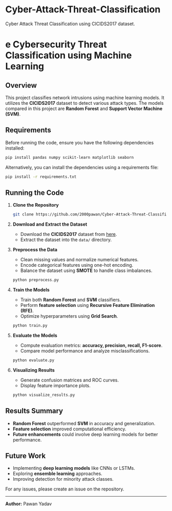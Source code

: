 # Cyber-Attack-Threat-Classification
Cyber Attack Threat Classification using CICIDS2017 dataset.
# e Cybersecurity Threat Classification using Machine Learning

## Overview

This project classifies network intrusions using machine learning models. It utilizes the **CICIDS2017** dataset to detect various attack types. The models compared in this project are **Random Forest** and **Support Vector Machine (SVM)**.

## Requirements

Before running the code, ensure you have the following dependencies installed:

```bash
pip install pandas numpy scikit-learn matplotlib seaborn
```

Alternatively, you can install the dependencies using a requirements file:

```bash
pip install -r requirements.txt
```

## Running the Code

1. **Clone the Repository**

   ```bash
   git clone https://github.com/2000pawan/Cyber-Attack-Threat-Classification.git
   ```

2. **Download and Extract the Dataset**

   - Download the **CICIDS2017** dataset from [here](https://www.unb.ca/cic/datasets/ids-2017.html).
   - Extract the dataset into the `data/` directory.

3. **Preprocess the Data**

   - Clean missing values and normalize numerical features.
   - Encode categorical features using one-hot encoding.
   - Balance the dataset using **SMOTE** to handle class imbalances.

   ```bash
   python preprocess.py
   ```

4. **Train the Models**

   - Train both **Random Forest** and **SVM** classifiers.
   - Perform **feature selection** using **Recursive Feature Elimination (RFE)**.
   - Optimize hyperparameters using **Grid Search**.

   ```bash
   python train.py
   ```

5. **Evaluate the Models**

   - Compute evaluation metrics: **accuracy, precision, recall, F1-score**.
   - Compare model performance and analyze misclassifications.

   ```bash
   python evaluate.py
   ```

6. **Visualizing Results**

   - Generate confusion matrices and ROC curves.
   - Display feature importance plots.

   ```bash
   python visualize_results.py
   ```

## Results Summary

- **Random Forest** outperformed **SVM** in accuracy and generalization.
- **Feature selection** improved computational efficiency.
- **Future enhancements** could involve deep learning models for better performance.

## Future Work

- Implementing **deep learning models** like CNNs or LSTMs.
- Exploring **ensemble learning** approaches.
- Improving detection for minority attack classes.

For any issues, please create an issue on the repository.

---

**Author:** Pawan Yadav



